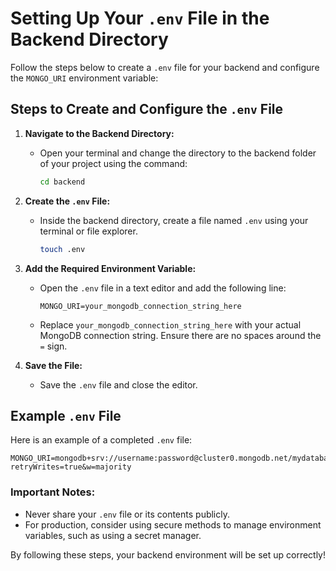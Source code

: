 # Setting Up Your `.env` File in the Backend Directory

Follow the steps below to create a `.env` file for your backend and configure the `MONGO_URI` environment variable:

## Steps to Create and Configure the `.env` File

1. **Navigate to the Backend Directory:**
   - Open your terminal and change the directory to the backend folder of your project using the command:
     ```bash
     cd backend
     ```

2. **Create the `.env` File:**
   - Inside the backend directory, create a file named `.env` using your terminal or file explorer.
     ```bash
     touch .env
     ```

3. **Add the Required Environment Variable:**
   - Open the `.env` file in a text editor and add the following line:
     ```env
     MONGO_URI=your_mongodb_connection_string_here
     ```

   - Replace `your_mongodb_connection_string_here` with your actual MongoDB connection string. Ensure there are no spaces around the `=` sign.

4. **Save the File:**
   - Save the `.env` file and close the editor.


## Example `.env` File
Here is an example of a completed `.env` file:

```env
MONGO_URI=mongodb+srv://username:password@cluster0.mongodb.net/mydatabase?retryWrites=true&w=majority
```

### Important Notes:
- Never share your `.env` file or its contents publicly.
- For production, consider using secure methods to manage environment variables, such as using a secret manager.

By following these steps, your backend environment will be set up correctly!
